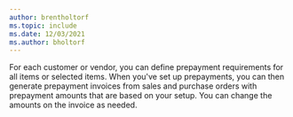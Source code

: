 ```yaml
---
author: brentholtorf
ms.topic: include
ms.date: 12/03/2021
ms.author: bholtorf
---
```

For each customer or vendor, you can define prepayment requirements for all items or selected items. When you've set up prepayments, you can then generate prepayment invoices from sales and purchase orders with prepayment amounts that are based on your setup. You can change the amounts on the invoice as needed.  
